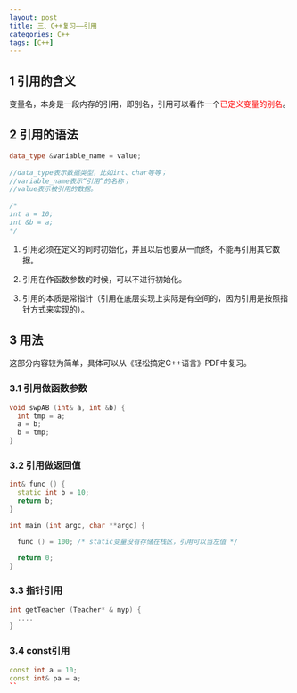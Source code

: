 ```yaml
---
layout: post
title: 三、C++复习——引用
categories: C++
tags: [C++]
---
```


## 1 引用的含义

变量名，本身是一段内存的引用，即别名，引用可以看作一个<font color="red">已定义变量的别名</font>。

## 2 引用的语法

```c++
data_type &variable_name = value;
 
//data_type表示数据类型，比如int、char等等；
//variable_name表示“引用”的名称；
//value表示被引用的数据。
 
/*
int a = 10;
int &b = a;
*/
```

1. 引用必须在定义的同时初始化，并且以后也要从一而终，不能再引用其它数据。

2. 引用在作函数参数的时候，可以不进行初始化。

3. 引用的本质是常指针（引用在底层实现上实际是有空间的，因为引用是按照指针方式来实现的）。

## 3 用法

这部分内容较为简单，具体可以从《轻松搞定C++语言》PDF中复习。

### 3.1 引用做函数参数

```c++
void swpAB (int& a, int &b) {
  int tmp = a;
  a = b;
  b = tmp;
}
```

### 3.2 引用做返回值

```c++
int& func () {
  static int b = 10;
  return b;
}

int main (int argc, char **argc) {

  func () = 100; /* static变量没有存储在栈区，引用可以当左值 */

  return 0;
}
```

### 3.3 指针引用

```c++
int getTeacher (Teacher* & myp) {
  ....
}
```

### 3.4 const引用

```c++
const int a = 10;
const int& pa = a;
``